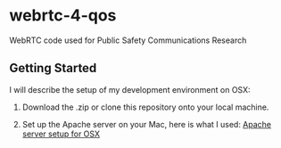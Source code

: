 # webrtc-4-qos
WebRTC code used for Public Safety Communications Research

## Getting Started
I will describe the setup of my development environment on OSX:
1. Download the .zip or clone this repository onto your local machine.

2. Set up the Apache server on your Mac, here is what I used: [Apache server setup for OSX](http://getgrav.org/blog/mac-os-x-apache-setup-multiple-php-versions)
